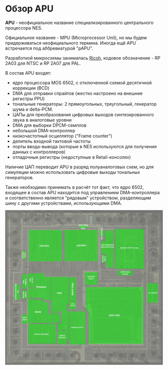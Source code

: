 # Обзор APU

**APU** - неофициальное название специализированного центрального процессора NES.

Официальное название - MPU (Microprocessor Unit), но мы будем придерживаться неофициального термина. Иногда ещё APU встречается под аббревиатурой "pAPU".

Разработкой микросхемы занималась [Ricoh](../Ricoh.md), кодовое обозначение - RP 2A03 для NTSC и RP 2A07 для PAL.

В состав APU входят:
- ядро процессора MOS 6502, с отключенной схемой десятичной коррекции (BCD)
- DMA для отправки спрайтов (жестко настроено на внешние регистры PPU)
- тональные генераторы: 2 прямоугольных, треугольный, генератор шума и delta-PCM.
- ЦАПы для преобразования цифровых выходов синтезированного звука в аналоговые уровни
- DMA для выборки DPCM-семплов
- небольшой DMA-контроллер
- низкочастотный осциллятор ("Frame counter")
- делитель входной тактовой частоты
- порты ввода-вывода (которые в NES используются для получения данных с контроллеров)
- отладочные регистры (недоступные в Retail-консолях)

Наличие ЦАП переводит APU в разряд полуаналоговых схем, но для симуляции можно использовать цифровые выходы тональных генераторов.

Также необходимо принимать в расчёт тот факт, что ядро 6502, входящее в состав APU находится под управлением DMA-контроллера и соответственно является "рядовым" устройством, разделяющим шину с другими устройствами, использующими DMA.

<img src="/BreakingNESWiki/imgstore/apu/apu_blocks.jpg" width="900px">

